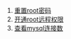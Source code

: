1. [重置root密码](https://blog.csdn.net/zhanaolu4821/article/details/93622812)   
2. [开通root远程权限](https://www.cnblogs.com/luoyuce/articles/burningluo.html)   
3. [查看mysql连接数](https://www.cnblogs.com/paul8339/p/9081915.html)  
